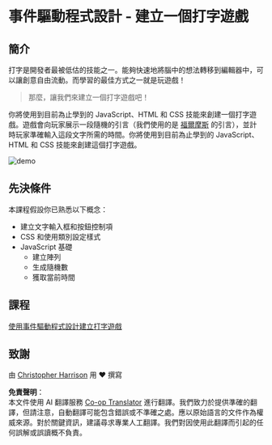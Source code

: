 <!--
CO_OP_TRANSLATOR_METADATA:
{
  "original_hash": "957547b822c40042e07d591c4fbfde4f",
  "translation_date": "2025-08-24T00:17:01+00:00",
  "source_file": "4-typing-game/README.md",
  "language_code": "tw"
}
-->
# 事件驅動程式設計 - 建立一個打字遊戲

## 簡介

打字是開發者最被低估的技能之一。能夠快速地將腦中的想法轉移到編輯器中，可以讓創意自由流動。而學習的最佳方式之一就是玩遊戲！

> 那麼，讓我們來建立一個打字遊戲吧！

你將使用到目前為止學到的 JavaScript、HTML 和 CSS 技能來創建一個打字遊戲。遊戲會向玩家展示一段隨機的引言（我們使用的是 [福爾摩斯](https://en.wikipedia.org/wiki/Sherlock_Holmes) 的引言），並計時玩家準確輸入這段文字所需的時間。你將使用到目前為止學到的 JavaScript、HTML 和 CSS 技能來創建這個打字遊戲。

![demo](../../../4-typing-game/images/demo.gif)

## 先決條件

本課程假設你已熟悉以下概念：

- 建立文字輸入框和按鈕控制項
- CSS 和使用類別設定樣式
- JavaScript 基礎
  - 建立陣列
  - 生成隨機數
  - 獲取當前時間

## 課程

[使用事件驅動程式設計建立打字遊戲](./typing-game/README.md)

## 致謝

由 [Christopher Harrison](http://www.twitter.com/geektrainer) 用 ♥️ 撰寫

**免責聲明**：  
本文件使用 AI 翻譯服務 [Co-op Translator](https://github.com/Azure/co-op-translator) 進行翻譯。我們致力於提供準確的翻譯，但請注意，自動翻譯可能包含錯誤或不準確之處。應以原始語言的文件作為權威來源。對於關鍵資訊，建議尋求專業人工翻譯。我們對因使用此翻譯而引起的任何誤解或誤讀概不負責。
